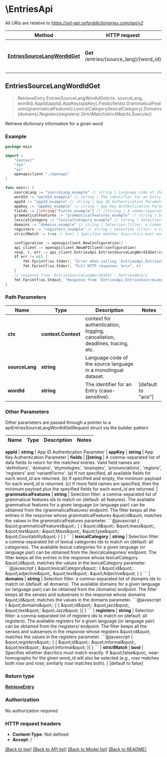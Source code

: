 # \EntriesApi

All URIs are relative to *https://od-api.oxforddictionaries.com/api/v2*

Method | HTTP request | Description
------------- | ------------- | -------------
[**EntriesSourceLangWordIdGet**](EntriesApi.md#EntriesSourceLangWordIdGet) | **Get** /entries/{source_lang}/{word_id} | Retrieve dictionary information for a given word



## EntriesSourceLangWordIdGet

> RetrieveEntry EntriesSourceLangWordIdGet(ctx, sourceLang, wordId).AppId(appId).AppKey(appKey).Fields(fields).GrammaticalFeatures(grammaticalFeatures).LexicalCategory(lexicalCategory).Domains(domains).Registers(registers).StrictMatch(strictMatch).Execute()

Retrieve dictionary information for a given word



### Example

```go
package main

import (
    "context"
    "fmt"
    "os"
    openapiclient "./openapi"
)

func main() {
    sourceLang := "sourceLang_example" // string | Language code of the source language in a monolingual dataset.
    wordId := "wordId_example" // string | The identifier for an Entry (case-sensitive). (default to "ace")
    appId := "appId_example" // string | App ID Authentication Parameter
    appKey := "appKey_example" // string | App Key Authentication Parameter
    fields := []string{"Fields_example"} // []string | A comma-separated list of data fields to return for the matched entries. Valid field names are 'definitions', 'domains', 'etymologies', 'examples', 'pronunciations', 'regions', 'registers' and 'variantForms'. (a) If not specified, all available fields for each word_id are returned. (b) If specified and empty, the minimum payload for each word_id is returned. (c) If more field names are specified, then the minimum payload plus the specified fields for each word_id are returned.  (optional)
    grammaticalFeatures := "grammaticalFeatures_example" // string | Selection filter: a comma-separated list of grammatical features ids to match on (default: all features). The available grammatical features for a given language (or language pair) can be obtained from the /grammaticalfeatures/ endpoint.  The filter keeps all the entries in the response whose grammaticalFeatures \"id\" matches the values in the grammaticalFeatures parameter. ```@javascript {   \"grammaticalFeatures\": [                           {                               \"id\": \"mass\",                               \"text\": \"Mass\",                               \"type\": \"Countability\"                           }                       ] } ```  (optional)
    lexicalCategory := "lexicalCategory_example" // string | Selection filter: a comma-separated list of lexical categories ids to match on (default: all categories). The available lexical categories for a given language (or language pair) can be obtained from the /lexicalcategories/ endpoint.  The filter keeps all the entries in the response whose lexicalCategory \"id\" matches the values in the lexicalCategory parameter. ```@javascript {   \"lexicalCategory\": {                   \"id\": \"adjective\",                   \"text\": \"Adjective\"               } } ```  (optional)
    domains := "domains_example" // string | Selection filter: a comma-separated list of domains ids to match on (default: all domains). The available domains for a given language (or language pair) can be obtained from the /domains/ endpoint.  The filter keeps all the senses and subsenses in the response whose domains \"id\" matches the values in the domains parameter.  ```@javascript {   \"domains\": [     {       \"id\": \"jazz\",       \"text\": \"Jazz\"      }] } ```  (optional)
    registers := "registers_example" // string | Selection filter: a comma-separated list of registers ids to match on (default: all registers). The available registers for a given language (or language pair) can be obtained from the /registers/ endpoint.  The filter keeps all the senses and subsenses in the response whose registers \"id\" matches the values in the registers parameter.  ```@javascript {   \"registers\": [     {       \"id\": \"informal\",       \"text\": \"Informal\"      }] } ```  (optional)
    strictMatch := true // bool | Specifies whether diacritics must match exactly. If \"false\", near-homographs for the given word_id will also be selected (e.g., *rose* matches both *rose* and *rosé*; similarly *rosé* matches both). (optional) (default to false)

    configuration := openapiclient.NewConfiguration()
    api_client := openapiclient.NewAPIClient(configuration)
    resp, r, err := api_client.EntriesApi.EntriesSourceLangWordIdGet(context.Background(), sourceLang, wordId).AppId(appId).AppKey(appKey).Fields(fields).GrammaticalFeatures(grammaticalFeatures).LexicalCategory(lexicalCategory).Domains(domains).Registers(registers).StrictMatch(strictMatch).Execute()
    if err != nil {
        fmt.Fprintf(os.Stderr, "Error when calling `EntriesApi.EntriesSourceLangWordIdGet``: %v\n", err)
        fmt.Fprintf(os.Stderr, "Full HTTP response: %v\n", r)
    }
    // response from `EntriesSourceLangWordIdGet`: RetrieveEntry
    fmt.Fprintf(os.Stdout, "Response from `EntriesApi.EntriesSourceLangWordIdGet`: %v\n", resp)
}
```

### Path Parameters


Name | Type | Description  | Notes
------------- | ------------- | ------------- | -------------
**ctx** | **context.Context** | context for authentication, logging, cancellation, deadlines, tracing, etc.
**sourceLang** | **string** | Language code of the source language in a monolingual dataset. | 
**wordId** | **string** | The identifier for an Entry (case-sensitive). | [default to &quot;ace&quot;]

### Other Parameters

Other parameters are passed through a pointer to a apiEntriesSourceLangWordIdGetRequest struct via the builder pattern


Name | Type | Description  | Notes
------------- | ------------- | ------------- | -------------


 **appId** | **string** | App ID Authentication Parameter | 
 **appKey** | **string** | App Key Authentication Parameter | 
 **fields** | **[]string** | A comma-separated list of data fields to return for the matched entries. Valid field names are &#39;definitions&#39;, &#39;domains&#39;, &#39;etymologies&#39;, &#39;examples&#39;, &#39;pronunciations&#39;, &#39;regions&#39;, &#39;registers&#39; and &#39;variantForms&#39;. (a) If not specified, all available fields for each word_id are returned. (b) If specified and empty, the minimum payload for each word_id is returned. (c) If more field names are specified, then the minimum payload plus the specified fields for each word_id are returned.  | 
 **grammaticalFeatures** | **string** | Selection filter: a comma-separated list of grammatical features ids to match on (default: all features). The available grammatical features for a given language (or language pair) can be obtained from the /grammaticalfeatures/ endpoint.  The filter keeps all the entries in the response whose grammaticalFeatures \&quot;id\&quot; matches the values in the grammaticalFeatures parameter. &#x60;&#x60;&#x60;@javascript {   \&quot;grammaticalFeatures\&quot;: [                           {                               \&quot;id\&quot;: \&quot;mass\&quot;,                               \&quot;text\&quot;: \&quot;Mass\&quot;,                               \&quot;type\&quot;: \&quot;Countability\&quot;                           }                       ] } &#x60;&#x60;&#x60;  | 
 **lexicalCategory** | **string** | Selection filter: a comma-separated list of lexical categories ids to match on (default: all categories). The available lexical categories for a given language (or language pair) can be obtained from the /lexicalcategories/ endpoint.  The filter keeps all the entries in the response whose lexicalCategory \&quot;id\&quot; matches the values in the lexicalCategory parameter. &#x60;&#x60;&#x60;@javascript {   \&quot;lexicalCategory\&quot;: {                   \&quot;id\&quot;: \&quot;adjective\&quot;,                   \&quot;text\&quot;: \&quot;Adjective\&quot;               } } &#x60;&#x60;&#x60;  | 
 **domains** | **string** | Selection filter: a comma-separated list of domains ids to match on (default: all domains). The available domains for a given language (or language pair) can be obtained from the /domains/ endpoint.  The filter keeps all the senses and subsenses in the response whose domains \&quot;id\&quot; matches the values in the domains parameter.  &#x60;&#x60;&#x60;@javascript {   \&quot;domains\&quot;: [     {       \&quot;id\&quot;: \&quot;jazz\&quot;,       \&quot;text\&quot;: \&quot;Jazz\&quot;      }] } &#x60;&#x60;&#x60;  | 
 **registers** | **string** | Selection filter: a comma-separated list of registers ids to match on (default: all registers). The available registers for a given language (or language pair) can be obtained from the /registers/ endpoint.  The filter keeps all the senses and subsenses in the response whose registers \&quot;id\&quot; matches the values in the registers parameter.  &#x60;&#x60;&#x60;@javascript {   \&quot;registers\&quot;: [     {       \&quot;id\&quot;: \&quot;informal\&quot;,       \&quot;text\&quot;: \&quot;Informal\&quot;      }] } &#x60;&#x60;&#x60;  | 
 **strictMatch** | **bool** | Specifies whether diacritics must match exactly. If \&quot;false\&quot;, near-homographs for the given word_id will also be selected (e.g., *rose* matches both *rose* and *rosé*; similarly *rosé* matches both). | [default to false]

### Return type

[**RetrieveEntry**](RetrieveEntry.md)

### Authorization

No authorization required

### HTTP request headers

- **Content-Type**: Not defined
- **Accept**: */*

[[Back to top]](#) [[Back to API list]](../README.md#documentation-for-api-endpoints)
[[Back to Model list]](../README.md#documentation-for-models)
[[Back to README]](../README.md)

